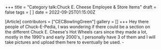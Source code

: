 +++
title = "Category talk:Chuck E. Cheese Employee & Store Items"
draft = false
tags = [ ]
date = 2022-09-25T01:15:00Z

[Article]
contributors = ["CECBowlingGreen"]
gallery = []
+++
Hey there people of Chuck-E-Pedia, I was wondering if there could be a section on the different Chuck E. Cheese's Hot Wheels cars since they made a lot, mostly in the 1990's and early 2000's, I personally have 3 of them and I will take pictures and upload them here to eventually be used. -
